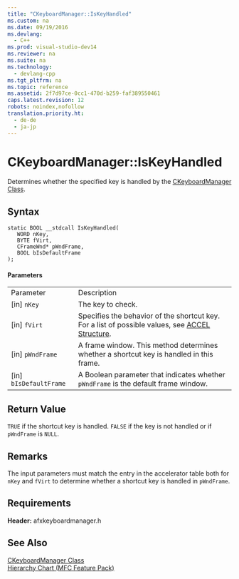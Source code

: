 ```yaml
---
title: "CKeyboardManager::IsKeyHandled"
ms.custom: na
ms.date: 09/19/2016
ms.devlang: 
  - C++
ms.prod: visual-studio-dev14
ms.reviewer: na
ms.suite: na
ms.technology: 
  - devlang-cpp
ms.tgt_pltfrm: na
ms.topic: reference
ms.assetid: 2f7d97ce-0cc1-470d-b259-faf389550461
caps.latest.revision: 12
robots: noindex,nofollow
translation.priority.ht: 
  - de-de
  - ja-jp
---
```

# CKeyboardManager::IsKeyHandled
Determines whether the specified key is handled by the [CKeyboardManager Class](../vs140/CKeyboardManager-Class.md).  
  
## Syntax  
  
```  
static BOOL __stdcall IsKeyHandled(  
   WORD nKey,  
   BYTE fVirt,  
   CFrameWnd* pWndFrame,  
   BOOL bIsDefaultFrame  
);  
```  
  
#### Parameters  
  
|||  
|-|-|  
|Parameter|Description|  
|[in] `nKey`|The key to check.|  
|[in] `fVirt`|Specifies the behavior of the shortcut key. For a list of possible values, see [ACCEL Structure](http://msdn.microsoft.com/library/windows/desktop/ms646340).|  
|[in] `pWndFrame`|A frame window. This method determines whether a shortcut key is handled in this frame.|  
|[in] `bIsDefaultFrame`|A Boolean parameter that indicates whether `pWndFrame` is the default frame window.|  
  
## Return Value  
 `TRUE` if the shortcut key is handled. `FALSE` if the key is not handled or if `pWndFrame` is `NULL`.  
  
## Remarks  
 The input parameters must match the entry in the accelerator table both for `nKey` and `fVirt` to determine whether a shortcut key is handled in `pWndFrame`.  
  
## Requirements  
 **Header:** afxkeyboardmanager.h  
  
## See Also  
 [CKeyboardManager Class](../vs140/CKeyboardManager-Class.md)   
 [Hierarchy Chart (MFC Feature Pack)](../vs140/Hierarchy-Chart.md)